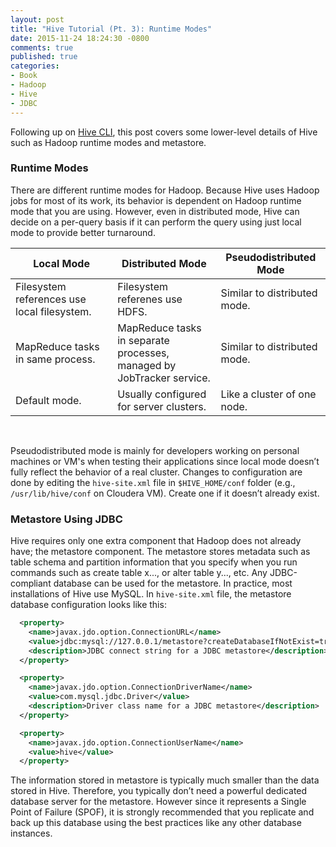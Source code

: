 ```yaml
---
layout: post
title: "Hive Tutorial (Pt. 3): Runtime Modes"
date: 2015-11-24 18:24:30 -0800
comments: true
published: true
categories: 
- Book
- Hadoop
- Hive
- JDBC
---
```


Following up on [Hive CLI](/blog/2015/11/23/programming-hive-hive-cli/), this post covers some lower-level details of Hive such as Hadoop runtime modes and metastore.

### Runtime Modes

There are different runtime modes for Hadoop. Because Hive uses Hadoop jobs for most of its work, its behavior is dependent on Hadoop runtime mode that you are using. However, even in distributed mode, Hive can decide on a per-query basis if it can perform the query using just local mode to provide better turnaround.

| Local Mode | Distributed Mode | Pseudodistributed Mode |
| --- | --- | --- |
| Filesystem references use local filesystem. | Filesystem referenes use HDFS. | Similar to distributed mode. |
| MapReduce tasks in same process. |  MapReduce tasks in separate <br>processes, managed by JobTracker service. | Similar to distributed mode.|
| Default mode. | Usually configured for server clusters. | Like a cluster of one node.|

<br>

Pseudodistributed mode is mainly for developers working on personal machines or VM's when testing their applications since local mode doesn’t fully reflect the behavior of a real cluster. Changes to configuration are done by editing the `hive-site.xml` file in `$HIVE_HOME/conf` folder (e.g., `/usr/lib/hive/conf` on Cloudera VM). Create one if it doesn’t already exist.

### Metastore Using JDBC

Hive requires only one extra component that Hadoop does not already have; the metastore component. The metastore stores metadata such as table schema and partition information that you specify when you run commands such as create table x..., or alter table y..., etc. Any JDBC-compliant database can be used for the metastore. In practice, most installations of Hive use MySQL. In `hive-site.xml` file, the metastore database configuration looks like this:

``` xml
  <property>
    <name>javax.jdo.option.ConnectionURL</name>
    <value>jdbc:mysql://127.0.0.1/metastore?createDatabaseIfNotExist=true</value>
    <description>JDBC connect string for a JDBC metastore</description>
  </property>

  <property>
    <name>javax.jdo.option.ConnectionDriverName</name>
    <value>com.mysql.jdbc.Driver</value>
    <description>Driver class name for a JDBC metastore</description>
  </property>

  <property>
    <name>javax.jdo.option.ConnectionUserName</name>
    <value>hive</value>
  </property>
```

The information stored in metastore is typically much smaller than the data stored in Hive. Therefore, you typically don’t need a powerful dedicated database server for the metastore. However since it represents a Single Point of Failure (SPOF), it is strongly recommended that you replicate and back up this database using the best practices like any other database instances.

